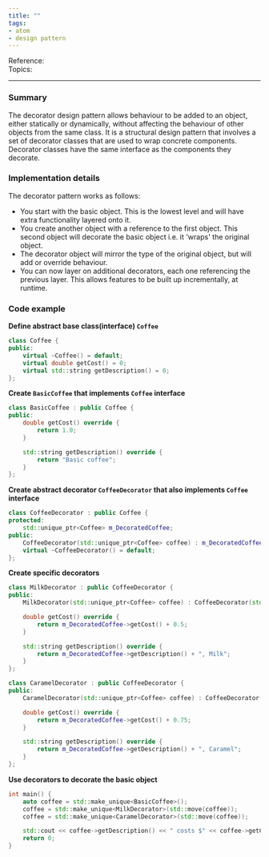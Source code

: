 ```yaml
---
title: ""
tags:
- atom
- design pattern
---
```

Reference:  
Topics:  

---

### Summary
The decorator design pattern allows behaviour to be added to an object, either statically or
dynamically, without affecting the behaviour of other objects from the same class. It is a structural
design pattern that involves a set of decorator classes that are used to wrap concrete components.
Decorator classes have the same interface as the components they decorate.

### Implementation details
The decorator pattern works as follows:
- You start with the basic object. This is the lowest level and will have extra functionality
layered onto it.
- You create another object with a reference to the first object. This second object will decorate
the basic object i.e. it 'wraps' the original object.
- The decorator object will mirror the type of the original object, but will add or override
behaviour.
- You can now layer on additional decorators, each one referencing the previous layer. This allows
features to be built up incrementally, at runtime.

### Code example
**Define abstract base class(interface) `Coffee`**
```cpp
class Coffee {
public:
    virtual ~Coffee() = default;
    virtual double getCost() = 0;
    virtual std::string getDescription() = 0;
};
```

**Create `BasicCoffee` that implements `Coffee` interface**
```cpp
class BasicCoffee : public Coffee {
public:
    double getCost() override {
        return 1.0;
    }

    std::string getDescription() override {
        return "Basic coffee";
    }
};
```

**Create abstract decorator `CoffeeDecorator` that also implements `Coffee` interface**
```cpp
class CoffeeDecorator : public Coffee {
protected:
    std::unique_ptr<Coffee> m_DecoratedCoffee;
public:
    CoffeeDecorator(std::unique_ptr<Coffee> coffee) : m_DecoratedCoffee(std::move(coffee)) {}
    virtual ~CoffeeDecorator() = default;
};
```

**Create specific decorators**
```cpp
class MilkDecorator : public CoffeeDecorator {
public:
    MilkDecorator(std::unique_ptr<Coffee> coffee) : CoffeeDecorator(std::move(coffee)) {}

    double getCost() override {
        return m_DecoratedCoffee->getCost() + 0.5;
    }

    std::string getDescription() override {
        return m_DecoratedCoffee->getDescription() + ", Milk";
    }
};

class CaramelDecorator : public CoffeeDecorator {
public:
    CaramelDecorator(std::unique_ptr<Coffee> coffee) : CoffeeDecorator(std::move(coffee)) {}

    double getCost() override {
        return m_DecoratedCoffee->getCost() + 0.75;
    }

    std::string getDescription() override {
        return m_DecoratedCoffee->getDescription() + ", Caramel";
    }
};
```

**Use decorators to decorate the basic object**
```cpp
int main() {
    auto coffee = std::make_unique<BasicCoffee>();
    coffee = std::make_unique<MilkDecorator>(std::move(coffee));
    coffee = std::make_unique<CaramelDecorator>(std::move(coffee));

    std::cout << coffee->getDescription() << " costs $" << coffee->getCost() << std::endl;
    return 0;
}
```
